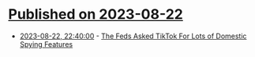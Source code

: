 # [Published on 2023-08-22](index.md)

* [2023-08-22, 22:40:00](https://yro.slashdot.org/story/23/08/22/2029254/the-feds-asked-tiktok-for-lots-of-domestic-spying-features?utm_source=rss1.0mainlinkanon&utm_medium=feed) - [The Feds Asked TikTok For Lots of Domestic Spying Features](https://yro.slashdot.org/story/23/08/22/2029254/the-feds-asked-tiktok-for-lots-of-domestic-spying-features?utm_source=rss1.0mainlinkanon&utm_medium=feed)
